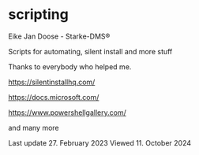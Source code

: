 # scripting
Eike Jan Doose - Starke-DMS®

Scripts for automating, silent install and more stuff

Thanks to everybody who helped me.

https://silentinstallhq.com/

https://docs.microsoft.com/

https://www.powershellgallery.com/

and many more

Last update 27. February 2023
Viewed 11. October 2024